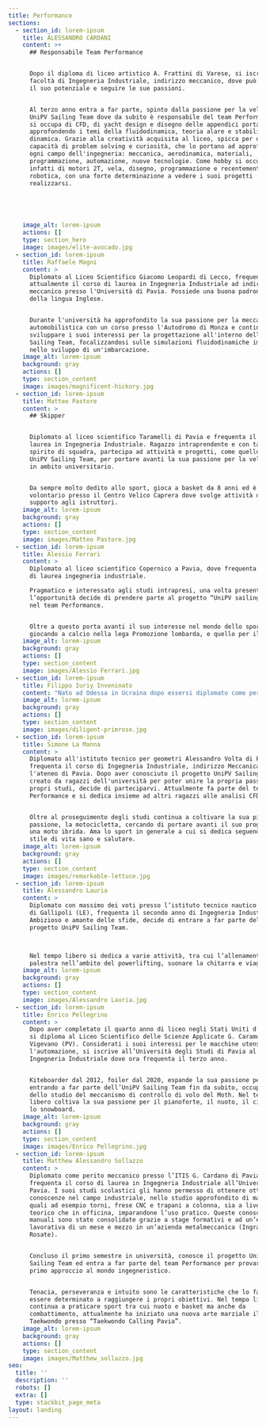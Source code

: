 ```yaml
---
title: Performance
sections:
  - section_id: lorem-ipsum
    title: ALESSANDRO CARDANI
    content: >+
      ## Responsabile Team Performance


      Dopo il diploma di liceo artistico A. Frattini di Varese, si iscrive alla
      facoltà di Ingegneria Industriale, indirizzo meccanico, dove può esprimere
      il suo potenziale e seguire le sue passioni.


      Al terzo anno entra a far parte, spinto dalla passione per la vela, del
      UniPV Sailing Team dove da subito è responsabile del team Performance. Qui
      si occupa di CFD, di yacht design e disegno delle appendici portanti,
      approfondendo i temi della fluidodinamica, teoria alare e stabilità
      dinamica. Grazie alla creatività acquisita al liceo, spicca per ottime
      capacità di problem solving e curiosità, che lo portano ad approfondire
      ogni campo dell'ingegneria: meccanica, aerodinamica, materiali,
      programmazione, automazione, nuove tecnologie. Come hobby si occupa
      infatti di motori 2T, vela, disegno, programmazione e recentemente
      robotica, con una forte determinazione a vedere i suoi progetti
      realizzarsi.





    image_alt: lorem-ipsum
    actions: []
    type: section_hero
    image: images/elite-avocado.jpg
  - section_id: lorem-ipsum
    title: Raffaele Magni
    content: >
      Diplomato al Liceo Scientifico Giacomo Leopardi di Lecco, frequenta
      attualmente il corso di laurea in Ingegneria Industriale ad indirizzo
      meccanico presso l'Università di Pavia. Possiede una buona padronanza
      della lingua Inglese. 


      Durante l'università ha approfondito la sua passione per la meccanica
      automobilistica con un corso presso l'Autodromo di Monza e continua a
      sviluppare i suoi interessi per la progettazione all'interno dell'UniPV
      Sailing Team, focalizzandosi sulle simulazioni fluidodinamiche implicate
      nello sviluppo di un'imbarcazione.
    image_alt: lorem-ipsum
    background: gray
    actions: []
    type: section_content
    image: images/magnificent-hickory.jpg
  - section_id: lorem-ipsum
    title: Matteo Pastore
    content: >
      ## Skipper


      Diplomato al liceo scientifico Taramelli di Pavia e frequenta il corso di
      laurea in Ingegneria Industriale. Ragazzo intraprendente e con tanto
      spirito di squadra, partecipa ad attività e progetti, come quello del
      UniPV Sailing Team, per portare avanti la sua passione per la vela anche
      in ambito universitario. 


      Da sempre molto dedito allo sport, gioca a basket da 8 anni ed è
      volontario presso il Centro Velico Caprera dove svolge attività di
      supporto agli istruttori.
    image_alt: lorem-ipsum
    background: gray
    actions: []
    type: section_content
    image: images/Matteo Pastore.jpg
  - section_id: lorem-ipsum
    title: Alessio Ferrari
    content: >
      Diplomato al liceo scientifico Copernico a Pavia, dove frequenta il corso
      di laurea ingegneria industriale.

      Pragmatico e interessato agli studi intrapresi, una volta presentatogli
      l’opportunità decide di prendere parte al progetto “UniPV sailing team”
      nel team Performance.


      Oltre a questo porta avanti il suo interesse nel mondo dello sport
      giocando a calcio nella lega Promozione lombarda, e quello per il cinema.
    image_alt: lorem-ipsum
    background: gray
    actions: []
    type: section_content
    image: images/Alessio Ferrari.jpg
  - section_id: lorem-ipsum
    title: Filippo Iuriy Inveninato
    content: "Nato ad Odessa in Ucraina dopo essersi diplomato come perito manutentore Aeronautico presso l’I.T.I.S\_ G. Feltrinelli di Milano si iscrive al corso di laurea in Ingegneria Industriale Meccanica all'Università di Pavia. Durante il primo anno universitario entra a far parte del UniPV Sailing Team spinto dalla voglia di far esperienza\_ e di contribuire con le proprie conoscenze in ambito aeronautico. Entra nel Team Performance, partecipando principalmente alla progettazione dello scafo e al miglioramento dell’efficienza generale.\n\nNel tempo libero, oltre alla passione per la chitarra elettrica, segue con interesse i progressi in campo aerospaziale e nel settore dell’automotive. La fluenza in lingua inglese ha reso possibile l’apprendimento di nozioni aggiuntive in campo tecnico, che lo motivano alla creazione di progetti personali su Fusion360 e su carta, mantenendo alta la voglia di reinventarsi e migliorarsi nel tempo.\n"
    image_alt: lorem-ipsum
    background: gray
    actions: []
    type: section_content
    image: images/diligent-primrose.jpg
  - section_id: lorem-ipsum
    title: Simone La Manna
    content: >
      Diplomato all'istituto tecnico per geometri Alessandro Volta di Pavia,
      frequenta il corso di Ingegneria Industriale, indirizzo Meccanica, presso
      l'ateneo di Pavia. Dopo aver conosciuto il progetto UniPV Sailing Team,
      creato da ragazzi dell'università per poter unire la propria passione e i
      propri studi, decide di parteciparvi. Attualmente fa parte del team
      Performance e si dedica insieme ad altri ragazzi alle analisi CFD.


      Oltre al proseguimento degli studi continua a coltivare la sua più grande
      passione, la motocicletta, cercando di portare avanti il suo progetto di
      una moto ibrida. Ama lo sport in generale a cui si dedica seguendo uno
      stile di vita sano e salutare.
    image_alt: lorem-ipsum
    background: gray
    actions: []
    type: section_content
    image: images/remarkable-lettuce.jpg
  - section_id: lorem-ipsum
    title: Alessandro Lauria
    content: >
      Diplomato con massimo dei voti presso l’istituto tecnico nautico Vespucci
      di Gallipoli (LE), frequenta il secondo anno di Ingegneria Industriale.
      Ambizioso e amante delle sfide, decide di entrare a far parte del team del
      progetto UniPV Sailing Team.



      Nel tempo libero si dedica a varie attività, tra cui l’allenamento in
      palestra nell’ambito del powerlifting, suonare la chitarra e viaggiare.
    image_alt: lorem-ipsum
    background: gray
    actions: []
    type: section_content
    image: images/Alessandro Lauria.jpg
  - section_id: lorem-ipsum
    title: Enrico Pellegrino
    content: >
      Dopo aver completato il quarto anno di liceo negli Stati Uniti d’America,
      si diploma al Liceo Scientifico delle Scienze Applicate G. Caramuel di
      Vigevano (PV). Considerati i suoi interessi per le macchine utensili e
      l'automazione, si iscrive all’Università degli Studi di Pavia al corso di
      Ingegneria Industriale dove ora frequenta il terzo anno.


      Kiteboarder dal 2012, foiler dal 2020, espande la sua passione per la vela
      entrando a far parte dell’UniPV Sailing Team fin da subito, occupandosi
      dello studio del meccanismo di controllo di volo del Moth. Nel tempo
      libero coltiva la sua passione per il pianoforte, il nuoto, il ciclismo e
      lo snowboard.
    image_alt: lorem-ipsum
    background: gray
    actions: []
    type: section_content
    image: images/Enrico Pellegrino.jpg
  - section_id: lorem-ipsum
    title: Matthew Alessandro Sollazzo
    content: >
      Diplomato come perito meccanico presso l’ITIS G. Cardano di Pavia,
      frequenta il corso di laurea in Ingegneria Industriale all’Università di
      Pavia. I suoi studi scolastici gli hanno permesso di ottenere ottime
      conoscenze nel campo industriale, nello studio approfondito di macchinari
      quali ad esempio torni, frese CNC e trapani a colonna, sia a livello
      teorico che in officina, imparandone l’uso pratico. Queste conoscenze
      manuali sono state consolidate grazie a stage formativi e ad un’esperienza
      lavorativa di un mese e mezzo in un’azienda metalmeccanica (Ingramec srl,
      Rosate).


      Concluso il primo semestre in università, conosce il progetto UniPV
      Sailing Team ed entra a far parte del team Performance per provare un
      primo approccio al mondo ingegneristico.


      Tenacia, perseveranza e intuito sono le caratteristiche che lo fanno
      essere determinato a raggiungere i propri obiettivi. Nel tempo libero
      continua a praticare sport tra cui nuoto e basket ma anche da
      combattimento, attualmente ha iniziato una nuova arte marziale il
      Taekwondo presso “Taekwondo Calling Pavia”.
    image_alt: lorem-ipsum
    background: gray
    actions: []
    type: section_content
    image: images/Matthew_sollazzo.jpg
seo:
  title: ''
  description: ''
  robots: []
  extra: []
  type: stackbit_page_meta
layout: landing
---
```

